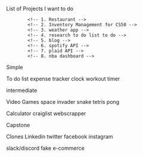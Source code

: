 List of Projects I want to do

            <!-- 1. Restaurant -->
            <!-- 2. Inventory Management for CS50 -->
            <!-- 3. weather app -->
            <!-- 4. research to do list to do -->
            <!-- 5. blog -->
            <!-- 6. spotify API -->
            <!-- 7. plaid API -->
            <!-- 8. nba dashboard -->


Simple

To do list
expense tracker
clock
workout timer

intermediate

Video Games
space invader
snake
tetris
pong

Calculator
craiglist webscrapper

Capstone

Clones
Linkedin
twitter
facebook
instagram

slack/discord
fake e-commerce
